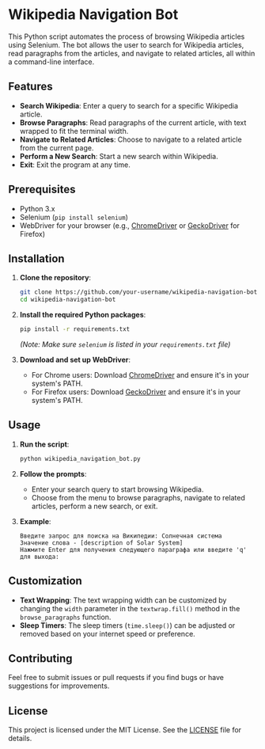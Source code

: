 # Wikipedia Navigation Bot

This Python script automates the process of browsing Wikipedia articles using Selenium. The bot allows the user to search for Wikipedia articles, read paragraphs from the articles, and navigate to related articles, all within a command-line interface.

## Features

- **Search Wikipedia**: Enter a query to search for a specific Wikipedia article.
- **Browse Paragraphs**: Read paragraphs of the current article, with text wrapped to fit the terminal width.
- **Navigate to Related Articles**: Choose to navigate to a related article from the current page.
- **Perform a New Search**: Start a new search within Wikipedia.
- **Exit**: Exit the program at any time.

## Prerequisites

- Python 3.x
- Selenium (`pip install selenium`)
- WebDriver for your browser (e.g., [ChromeDriver](https://sites.google.com/a/chromium.org/chromedriver/downloads) or [GeckoDriver](https://github.com/mozilla/geckodriver/releases) for Firefox)

## Installation

1. **Clone the repository**:
    ```bash
    git clone https://github.com/your-username/wikipedia-navigation-bot.git
    cd wikipedia-navigation-bot
    ```

2. **Install the required Python packages**:
    ```bash
    pip install -r requirements.txt
    ```

    *(Note: Make sure `selenium` is listed in your `requirements.txt` file)*

3. **Download and set up WebDriver**:
   - For Chrome users: Download [ChromeDriver](https://sites.google.com/a/chromium.org/chromedriver/downloads) and ensure it's in your system's PATH.
   - For Firefox users: Download [GeckoDriver](https://github.com/mozilla/geckodriver/releases) and ensure it's in your system's PATH.

## Usage

1. **Run the script**:
    ```bash
    python wikipedia_navigation_bot.py
    ```

2. **Follow the prompts**:
   - Enter your search query to start browsing Wikipedia.
   - Choose from the menu to browse paragraphs, navigate to related articles, perform a new search, or exit.

3. **Example**:
    ```
    Введите запрос для поиска на Википедии: Солнечная система
    Значение слова - [description of Solar System]
    Нажмите Enter для получения следующего параграфа или введите 'q' для выхода:
    ```

## Customization

- **Text Wrapping**: The text wrapping width can be customized by changing the `width` parameter in the `textwrap.fill()` method in the `browse_paragraphs` function.
- **Sleep Timers**: The sleep timers (`time.sleep()`) can be adjusted or removed based on your internet speed or preference.

## Contributing

Feel free to submit issues or pull requests if you find bugs or have suggestions for improvements.

## License

This project is licensed under the MIT License. See the [LICENSE](LICENSE) file for details.
